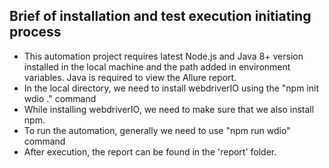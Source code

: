 ## Brief of installation and test execution initiating process

- This automation project requires latest Node.js and Java 8+ version installed in the local machine and the path added in environment variables. Java is required to view the Allure report.
- In the local directory, we need to install webdriverIO using the "npm init wdio ." command
- While installing webdriverIO, we need to make sure that we also install npm.
- To run the automation, generally we need to use "npm run wdio" command
- After execution, the report can be found in the 'report' folder.
